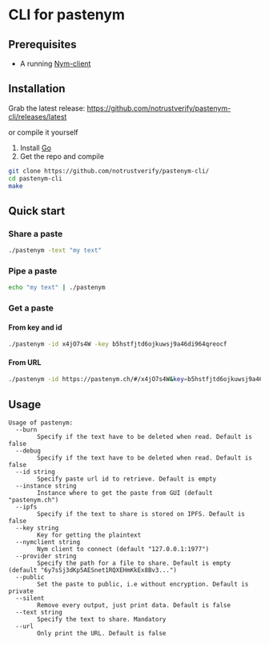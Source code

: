 # CLI for pastenym

## Prerequisites

* A running [Nym-client](https://nymtech.net/docs/stable/integrations/websocket-client)

## Installation

Grab the latest release: https://github.com/notrustverify/pastenym-cli/releases/latest

or compile it yourself

1. Install [Go](https://go.dev/doc/install)
2. Get the repo and compile
```bash
git clone https://github.com/notrustverify/pastenym-cli/
cd pastenym-cli
make
```


## Quick start

### Share a paste
```bash
./pastenym -text "my text"
```

### Pipe a paste

```bash
echo "my text" | ./pastenym
```

### Get a paste

#### From key and id

```bash
./pastenym -id x4jO7s4W -key b5hstfjtd6ojkuwsj9a46di964qreocf
```
#### From URL

```bash
./pastenym -id https://pastenym.ch/#/x4jO7s4W&key=b5hstfjtd6ojkuwsj9a46di964qreocf
```


## Usage


```
Usage of pastenym:
  --burn
    	Specify if the text have to be deleted when read. Default is false
  --debug
    	Specify if the text have to be deleted when read. Default is false
  --id string
    	Specify paste url id to retrieve. Default is empty
  --instance string
    	Instance where to get the paste from GUI (default "pastenym.ch")
  --ipfs
    	Specify if the text to share is stored on IPFS. Default is false
  --key string
    	Key for getting the plaintext
  --nymclient string
    	Nym client to connect (default "127.0.0.1:1977")
  --provider string
    	Specify the path for a file to share. Default is empty (default "6y7sSj3dKp5AESnet1RQXEHmKkEx8Bv3...")
  --public
    	Set the paste to public, i.e without encryption. Default is private
  --silent
    	Remove every output, just print data. Default is false
  --text string
    	Specify the text to share. Mandatory
  --url
    	Only print the URL. Default is false

```

